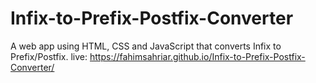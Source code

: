 # Infix-to-Prefix-Postfix-Converter


A web app using HTML, CSS and JavaScript that converts Infix to Prefix/Postfix.
live: https://fahimsahriar.github.io/Infix-to-Prefix-Postfix-Converter/
